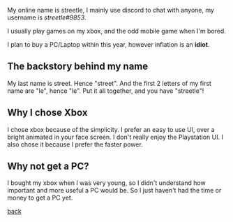<title> Who is streetle?e </title>

<link rel="icon" type="image/x-icon" href="/icons/who.png">

My online name is streetle, I mainly use discord to chat with anyone, my username is <i>streetle#9853</i>.

I usually play games on my xbox, and the odd mobile game when I'm bored.

I plan to buy a PC/Laptop within this year, however inflation is an <strong>idiot</strong>.

## The backstory behind my name
My last name is street. Hence "street". And the first 2 letters of my first name are "le", hence "le".
Put it all together, and you have "streetle"!

## Why I chose Xbox
I chose xbox because of the simplicity. I prefer an easy to use UI, over a bright animated in your face screen. I don't really enjoy the Playstation UI.
I also chose it because I prefer the faster power.

## Why not get a PC?
I bought my xbox when I was very young, so I didn't understand how important and more useful a PC would be. So I just haven't had the time or money to get a PC yet.

[back](./)
